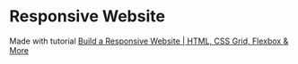 # Responsive Website

Made with tutorial [Build a Responsive Website | HTML, CSS Grid, Flexbox & More](https://www.youtube.com/watch?v=p0bGHP-PXD4)
